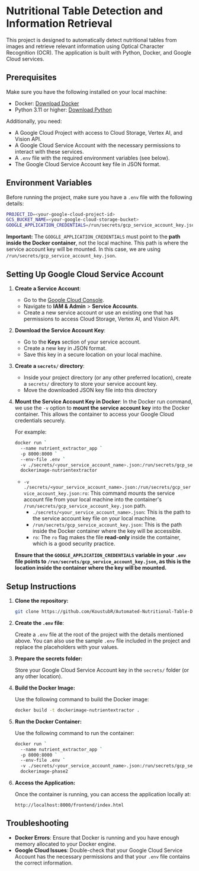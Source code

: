 
# Nutritional Table Detection and Information Retrieval

This project is designed to automatically detect nutritional tables from images and retrieve relevant information using Optical Character Recognition (OCR). The application is built with Python, Docker, and Google Cloud services.

## Prerequisites

Make sure you have the following installed on your local machine:

- Docker: [Download Docker](https://www.docker.com/products/docker-desktop)
- Python 3.11 or higher: [Download Python](https://www.python.org/downloads/)

Additionally, you need:

- A Google Cloud Project with access to Cloud Storage, Vertex AI, and Vision API.
- A Google Cloud Service Account with the necessary permissions to interact with these services.
- A `.env` file with the required environment variables (see below).
- The Google Cloud Service Account key file in JSON format.

## Environment Variables

Before running the project, make sure you have a `.env` file with the following details:

```bash
PROJECT_ID=<your-google-cloud-project-id>
GCS_BUCKET_NAME=<your-google-cloud-storage-bucket>
GOOGLE_APPLICATION_CREDENTIALS=/run/secrets/gcp_service_account_key.json
```

**Important:** The `GOOGLE_APPLICATION_CREDENTIALS` must point to the **path inside the Docker container**, not the local machine. This path is where the service account key will be mounted. In this case, we are using `/run/secrets/gcp_service_account_key.json`.

## Setting Up Google Cloud Service Account

1. **Create a Service Account**:
   - Go to the [Google Cloud Console](https://console.cloud.google.com/).
   - Navigate to **IAM & Admin** > **Service Accounts**.
   - Create a new service account or use an existing one that has permissions to access Cloud Storage, Vertex AI, and Vision API.

2. **Download the Service Account Key**:
   - Go to the **Keys** section of your service account.
   - Create a new key in JSON format.
   - Save this key in a secure location on your local machine.

3. **Create a `secrets/` directory**:
   - Inside your project directory (or any other preferred location), create a `secrets/` directory to store your service account key.
   - Move the downloaded JSON key file into this directory

4. **Mount the Service Account Key in Docker**:
   In the Docker run command, we use the `-v` option to **mount the service account key** into the Docker container. This allows the container to access your Google Cloud credentials securely.

   For example:
   ```bash
   docker run `
     --name nutrient_extractor_app `
     -p 8000:8000 `
     --env-file .env `
     -v ./secrets/<your_service_account_name>.json:/run/secrets/gcp_service_account_key.json:ro `
     dockerimage-nutrientextractor
   ```

   - `-v ./secrets/<your_service_account_name>.json:/run/secrets/gcp_service_account_key.json:ro`: This command mounts the service account file from your local machine into the container's `/run/secrets/gcp_service_account_key.json` path.
     - `./secrets/<your_service_account_name>.json`: This is the path to the service account key file on your local machine.
     - `/run/secrets/gcp_service_account_key.json`: This is the path inside the Docker container where the key will be accessible.
     - `ro`: The `ro` flag makes the file **read-only** inside the container, which is a good security practice.

   **Ensure that the `GOOGLE_APPLICATION_CREDENTIALS` variable in your `.env` file points to `/run/secrets/gcp_service_account_key.json`, as this is the location inside the container where the key will be mounted.**

## Setup Instructions

1. **Clone the repository:**

   ```bash
   git clone https://github.com/KoustubR/Automated-Nutritional-Table-Detection-and-OCR-Based-Information-Retrieval.git
   ```

2. **Create the `.env` file**:
   
   Create a `.env` file at the root of the project with the details mentioned above. You can also use the sample `.env` file included in the project and replace the placeholders with your values.

3. **Prepare the secrets folder:**

   Store your Google Cloud Service Account key in the `secrets/` folder (or any other location).

4. **Build the Docker Image:**

   Use the following command to build the Docker image:

   ```bash
   docker build -t dockerimage-nutrientextractor .
   ```

5. **Run the Docker Container:**

   Use the following command to run the container:

   ```bash
   docker run `
     --name nutrient_extractor_app `
     -p 8000:8000 `
     --env-file .env `
     -v ./secrets/<your_service_account_name>.json:/run/secrets/gcp_service_account_key.json:ro `
     dockerimage-phase2
   ```

6. **Access the Application:**

   Once the container is running, you can access the application locally at:

   ```
   http://localhost:8000/frontend/index.html
   ```


## Troubleshooting

- **Docker Errors**: Ensure that Docker is running and you have enough memory allocated to your Docker engine.
- **Google Cloud Issues**: Double-check that your Google Cloud Service Account has the necessary permissions and that your `.env` file contains the correct information.
